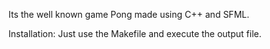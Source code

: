 Its the well known game Pong made using C++ and SFML.

Installation:
  Just use the Makefile and execute the output file.

